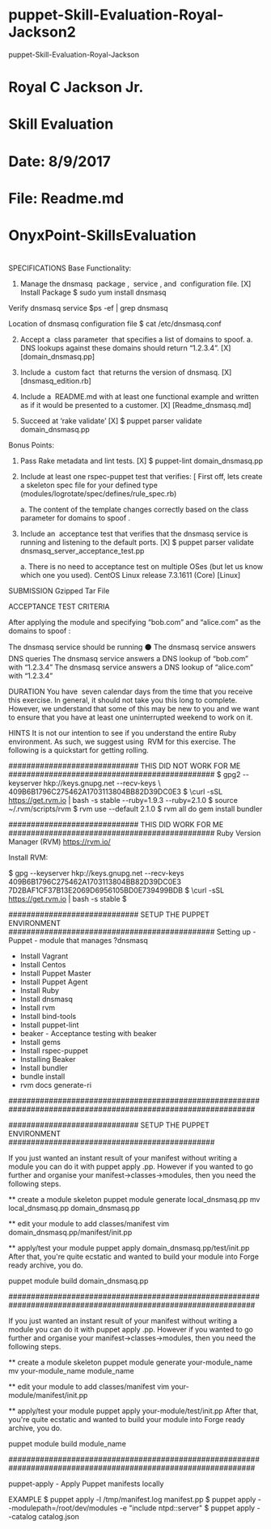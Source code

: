 # puppet-Skill-Evaluation-Royal-Jackson2
puppet-Skill-Evaluation-Royal-Jackson


# Royal C Jackson Jr.
# Skill Evaluation
# Date: 8/9/2017
# File: Readme.md

# OnyxPoint-SkillsEvaluation
# 
SPECIFICATIONS Base Functionality: 

1. Manage the dnsmasq ​ package​ , ​ service​ , and ​ configuration file​.  [X]
Install Package
$ sudo yum install dnsmasq

Verify dnsmasq service
$ps -ef | grep dnsmasq

Location of dnsmasq configuration file
$ cat /etc/dnsmasq.conf

2. Accept a ​ class parameter ​ that specifies a list of domains to spoof. a. DNS lookups against these domains should return “1.2.3.4”. [X]
[domain_dnsmasq.pp]

3. Include a ​ custom fact ​ that returns the version of dnsmasq. [X] [dnsmasq_edition.rb]

4. Include a ​ README.md​ with at least one functional example and written as if it would be presented to a customer. [X]  [Readme_dnsmasq.md]

5. Succeed at ‘rake validate’ [X]
$ puppet parser validate domain_dnsmasq.pp


Bonus Points: 

1. Pass Rake ​metadata​ and ​lint​ tests. [X]
$ puppet-lint domain_dnsmasq.pp 

2. Include at least one ​rspec-puppet test​ that verifies: [
First off, lets create a skeleton spec file for your defined type (modules/logrotate/spec/defines/rule_spec.rb)


	a. The content of the template changes correctly based on the class parameter for domains to spoof . 
 
3. Include an ​ acceptance test​ that verifies that the dnsmasq service is running and listening to the default ports.  [X]
$ puppet parser validate dnsmasq_server_acceptance_test.pp

	a. There is no need to acceptance test on multiple OSes (but let us know which one you used). CentOS Linux release 7.3.1611 (Core) [Linux]


SUBMISSION 
Gzipped Tar File 	
	
ACCEPTANCE TEST CRITERIA 

After applying the module and specifying “bob.com” and “alice.com” as the domains to spoof : 


The dnsmasq service should be running ⚫ The dnsmasq service answers DNS queries 
The dnsmasq service answers a DNS lookup of “bob.com” with “1.2.3.4” 
The dnsmasq service answers a DNS lookup of “alice.com” with “1.2.3.4” 


DURATION You have ​ seven calendar days​ from the time that you receive this exercise. In general, it should 
not take you this long to complete. However, we understand that some of this may be new to you and we want to 
ensure that you have at least one uninterrupted weekend to work on it. 


HINTS It is not our intention to see if you understand the entire Ruby environment. As such, we suggest using ​ 
RVM​ for this exercise. The following is a quickstart for getting rolling. 

############################# THIS DID NOT WORK FOR ME ##############################################
$ gpg2 --keyserver hkp://keys.gnupg.net --recv-keys \   409B6B1796C275462A1703113804BB82D39DC0E3 
$ \curl -sSL https://get.rvm.io | bash -s stable --ruby=1.9.3 --ruby=2.1.0 
$ source ~/.rvm/scripts/rvm $ rvm use --default 2.1.0 
$ rvm all do gem install bundler


############################# THIS DID WORK FOR ME ##############################################
Ruby Version Manager (RVM)
https://rvm.io/

Install RVM:

$ gpg --keyserver hkp://keys.gnupg.net --recv-keys 409B6B1796C275462A1703113804BB82D39DC0E3 7D2BAF1CF37B13E2069D6956105BD0E739499BDB
$ \curl -sSL https://get.rvm.io | bash -s stable
$

############################# SETUP THE PUPPET ENVIRONMENT ##############################################
Setting up - Puppet - module that manages ?dnsmasq

- Install Vagrant
- Install Centos
- Install Puppet Master
- Install Puppet Agent
- Install Ruby
- Install dnsmasq
- Install rvm
- Install bind-tools
- Install puppet-lint
- beaker - Acceptance testing with beaker
- Install gems
- Install rspec-puppet
- Installing Beaker
- Install bundler
- bundle install
- rvm docs generate-ri

###############################################################################################################


############################# SETUP THE PUPPET ENVIRONMENT ##############################################

If you just wanted an instant result of your manifest without writing a module you can do it 
with puppet apply <manifest>.pp. However if you wanted to go further and organise 
your manifest->classes->modules, then you need the following steps.

** create a module skeleton
puppet module generate local_dnsmasq.pp
mv local_dnsmasq.pp domain_dnsmasq.pp

** edit your module to add classes/manifest
vim  domain_dnsmasq.pp/manifest/init.pp

** apply/test your module
puppet apply domain_dnsmasq.pp/test/init.pp
After that, you're quite ecstatic and wanted to build your module into Forge ready archive, you do.

puppet module build domain_dnsmasq.pp



###############################################################################################################

If you just wanted an instant result of your manifest without writing a module you can do it 
with puppet apply <manifest>.pp. However if you wanted to go further and organise 
your manifest->classes->modules, then you need the following steps.



** create a module skeleton
puppet module generate your-module_name
mv your-module_name module_name

** edit your module to add classes/manifest
vim  your-module/manifest/init.pp

** apply/test your module
puppet apply your-module/test/init.pp
After that, you're quite ecstatic and wanted to build your module into Forge ready archive, you do.

puppet module build module_name

###############################################################################################################

puppet-apply - Apply Puppet manifests locally

EXAMPLE
$ puppet apply -l /tmp/manifest.log manifest.pp
$ puppet apply --modulepath=/root/dev/modules -e "include ntpd::server"
$ puppet apply --catalog catalog.json

 


